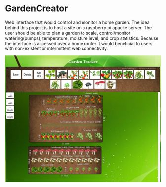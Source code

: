 # GardenCreator
Web interface that would control and monitor a home garden.
The idea behind this project is to host a site on a raspberry pi apache server. The user should be able to plan a garden to scale, control/monitor watering(pumps), temperature, moisture level, and crop statistics.  Because the interface is accessed over a home router it would beneficial to users with non-existent or intermittent web connectivity.   

![alt text](pictures/interfaceExample.JPG)
